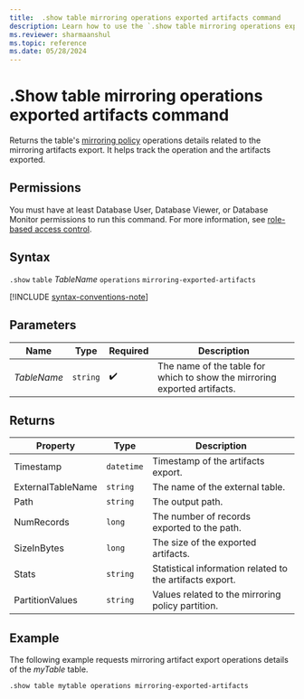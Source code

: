 ```yaml
---
title:  .show table mirroring operations exported artifacts command
description: Learn how to use the `.show table mirroring operations exported artifacts` command to check the mirroring operations exported artifacts.
ms.reviewer: sharmaanshul
ms.topic: reference
ms.date: 05/28/2024
---
```

# .Show table mirroring operations exported artifacts command

Returns the table's [mirroring policy](mirroring-policy.md) operations details related to the mirroring artifacts export. It helps track the operation and the artifacts exported.

## Permissions

You must have at least Database User, Database Viewer, or Database Monitor permissions to run this command. For more information, see [role-based access control](../access-control/role-based-access-control.md).

## Syntax

`.show` `table` *TableName* `operations` `mirroring-exported-artifacts`

[!INCLUDE [syntax-conventions-note](../../includes/syntax-conventions-note.md)]

## Parameters

| Name | Type | Required | Description |
|--|--|--|--|
| *TableName* | `string` |  :heavy_check_mark: | The name of the table for which to show the mirroring exported artifacts. |

## Returns

| Property | Type | Description |
|-------------------|----------|----------------------------------------|
| Timestamp         | `datetime` | Timestamp of the artifacts export. |
| ExternalTableName | `string` | The name of the external table. |
| Path              | `string` | The output path. |
| NumRecords        | `long` | The number of records exported to the path. |
| SizeInBytes        | `long` | The size of the exported artifacts. |
| Stats | `string` | Statistical information related to the artifacts export. |
| PartitionValues| `string` | Values related to the mirroring policy partition.   |

## Example

The following example requests mirroring artifact export operations details of the *myTable* table.

```kusto
.show table mytable operations mirroring-exported-artifacts
```
